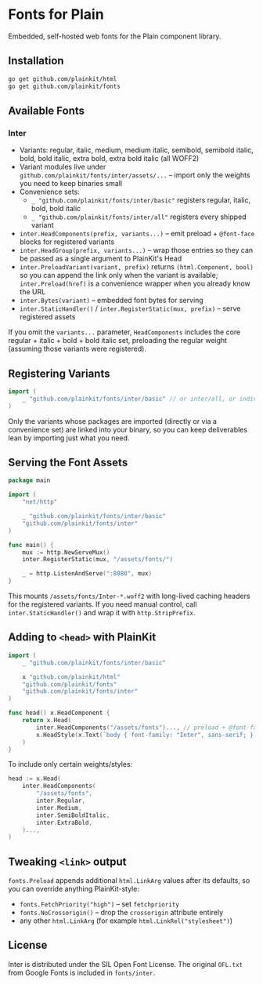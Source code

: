 # Fonts for Plain

Embedded, self-hosted web fonts for the Plain component library.

## Installation

```bash
go get github.com/plainkit/html
go get github.com/plainkit/fonts
```

## Available Fonts

### Inter

- Variants: regular, italic, medium, medium italic, semibold, semibold italic, bold, bold italic, extra bold, extra bold italic (all WOFF2)
- Variant modules live under `github.com/plainkit/fonts/inter/assets/...` – import only the weights you need to keep binaries small
- Convenience sets:
  - `_ "github.com/plainkit/fonts/inter/basic"` registers regular, italic, bold, bold italic
  - `_ "github.com/plainkit/fonts/inter/all"` registers every shipped variant
- `inter.HeadComponents(prefix, variants...)` – emit preload + `@font-face` blocks for registered variants
- `inter.HeadGroup(prefix, variants...)` – wrap those entries so they can be passed as a single argument to PlainKit's Head
- `inter.PreloadVariant(variant, prefix)` returns `(html.Component, bool)` so you can append the link only when the variant is available; `inter.Preload(href)` is a convenience wrapper when you already know the URL
- `inter.Bytes(variant)` – embedded font bytes for serving
- `inter.StaticHandler()` / `inter.RegisterStatic(mux, prefix)` – serve registered assets

If you omit the `variants...` parameter, `HeadComponents` includes the core
regular + italic + bold + bold italic set, preloading the regular weight (assuming
those variants were registered).

## Registering Variants

```go
import (
    _ "github.com/plainkit/fonts/inter/basic" // or inter/all, or individual assets/...
)
```

Only the variants whose packages are imported (directly or via a convenience set)
are linked into your binary, so you can keep deliverables lean by importing just
what you need.

## Serving the Font Assets

```go
package main

import (
    "net/http"

    _ "github.com/plainkit/fonts/inter/basic"
    "github.com/plainkit/fonts/inter"
)

func main() {
    mux := http.NewServeMux()
    inter.RegisterStatic(mux, "/assets/fonts/")

    _ = http.ListenAndServe(":8080", mux)
}
```

This mounts `/assets/fonts/Inter-*.woff2` with long-lived caching headers for the
registered variants. If you need manual control, call `inter.StaticHandler()` and
wrap it with `http.StripPrefix`.

## Adding to `<head>` with PlainKit

```go
import (
    _ "github.com/plainkit/fonts/inter/basic"

    x "github.com/plainkit/html"
    "github.com/plainkit/fonts"
    "github.com/plainkit/fonts/inter"
)

func head() x.HeadComponent {
    return x.Head(
        inter.HeadComponents("/assets/fonts")..., // preload + @font-face for defaults
        x.HeadStyle(x.Text(`body { font-family: "Inter", sans-serif; }`)),
    )
}
```

To include only certain weights/styles:

```go
head := x.Head(
    inter.HeadComponents(
        "/assets/fonts",
        inter.Regular,
        inter.Medium,
        inter.SemiBoldItalic,
        inter.ExtraBold,
    )...,
)
```

## Tweaking `<link>` output

`fonts.Preload` appends additional `html.LinkArg` values after its defaults, so you
can override anything PlainKit-style:

- `fonts.FetchPriority("high")` – set `fetchpriority`
- `fonts.NoCrossorigin()` – drop the `crossorigin` attribute entirely
- any other `html.LinkArg` (for example `html.LinkRel("stylesheet")`)

## License

Inter is distributed under the SIL Open Font License. The original `OFL.txt`
from Google Fonts is included in `fonts/inter`.
